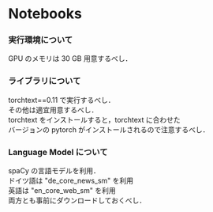 # Notebooks

### 実行環境について
GPU のメモリは 30 GB 用意するべし．

### ライブラリについて
torchtext==0.11 で実行するべし．\
その他は適宜用意するべし．\
torchtext をインストールすると，torchtext に合わせた\
バージョンの pytorch がインストールされるので注意するべし．

### Language Model について
spaCy の言語モデルを利用．\
ドイツ語は "de_core_news_sm" を利用\
英語は "en_core_web_sm" を利用\
両方とも事前にダウンロードしておくべし．
